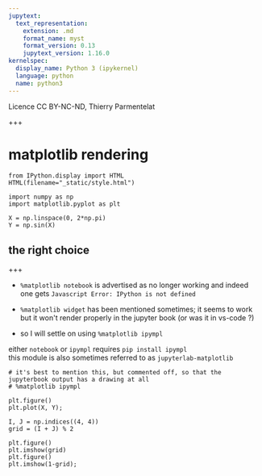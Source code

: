 ```yaml
---
jupytext:
  text_representation:
    extension: .md
    format_name: myst
    format_version: 0.13
    jupytext_version: 1.16.0
kernelspec:
  display_name: Python 3 (ipykernel)
  language: python
  name: python3
---
```


Licence CC BY-NC-ND, Thierry Parmentelat

+++

# matplotlib rendering

```{code-cell} ipython3
from IPython.display import HTML
HTML(filename="_static/style.html")
```

```{code-cell} ipython3
import numpy as np
import matplotlib.pyplot as plt

X = np.linspace(0, 2*np.pi)
Y = np.sin(X)
```

## the right choice

+++

* `%matplotlib notebook` is advertised as no longer working
  and indeed one gets `Javascript Error: IPython is not defined`

* `%matplotlib widget` has been mentioned sometimes;
  it seems to work but it won't render properly in the jupyter book (or was it in vs-code ?)

* so I will settle on using `%matplotlib ipympl`

either `notebook` or `ipympl` requires `pip install ipympl`  
this module is also sometimes referred to as `jupyterlab-matplotlib`

```{code-cell} ipython3
# it's best to mention this, but commented off, so that the jupyterbook output has a drawing at all
# %matplotlib ipympl
```

```{code-cell} ipython3
plt.figure()
plt.plot(X, Y);
```

```{code-cell} ipython3
I, J = np.indices((4, 4))
grid = (I + J) % 2

plt.figure()
plt.imshow(grid)
plt.figure()
plt.imshow(1-grid);
```
